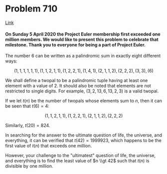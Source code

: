 # Problem 710

[Link](https://projecteuler.net/problem=710)

#### On Sunday 5 April 2020 the Project Euler membership first exceeded one million members. We would like to present this problem to celebrate that milestone. Thank you to everyone for being a part of Project Euler.

The number 6 can be written as a palindromic sum in exactly eight different ways:

$$(1, 1, 1, 1, 1, 1), (1, 1, 2, 1, 1), (1, 2, 2, 1), (1, 4, 1), (2, 1, 1, 2), (2, 2, 2), (3, 3), (6)$$

We shall define a twopal to be a palindromic tuple having at least one element with a value of 2. It should also be noted that elements are not restricted to single digits. For example, $(3, 2, 13, 6, 13, 2, 3)$ is a valid twopal.

If we let $t(n)$ be the number of twopals whose elements sum to $n$, then it can be seen that $t(6) = 4$:

$$(1, 1, 2, 1, 1), (1, 2, 2, 1), (2, 1, 1, 2), (2, 2, 2)$$

Similarly, $t(20) = 824$.

In searching for the answer to the ultimate question of life, the universe, and everything, it can be verified that $t(42) = 1999923$, which happens to be the first value of $t(n)$ that exceeds one million.

However, your challenge to the "ultimatest" question of life, the universe, and everything is to find the least value of $n \\gt 42$ such that $t(n)$ is divisible by one million.